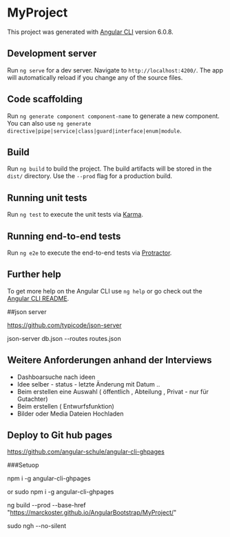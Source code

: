 # MyProject

This project was generated with [Angular CLI](https://github.com/angular/angular-cli) version 6.0.8.

## Development server

Run `ng serve` for a dev server. Navigate to `http://localhost:4200/`. The app will automatically reload if you change any of the source files.

## Code scaffolding

Run `ng generate component component-name` to generate a new component. You can also use `ng generate directive|pipe|service|class|guard|interface|enum|module`.

## Build

Run `ng build` to build the project. The build artifacts will be stored in the `dist/` directory. Use the `--prod` flag for a production build.

## Running unit tests

Run `ng test` to execute the unit tests via [Karma](https://karma-runner.github.io).

## Running end-to-end tests

Run `ng e2e` to execute the end-to-end tests via [Protractor](http://www.protractortest.org/).

## Further help

To get more help on the Angular CLI use `ng help` or go check out the [Angular CLI README](https://github.com/angular/angular-cli/blob/master/README.md).

##json server

https://github.com/typicode/json-server

json-server db.json --routes routes.json


## Weitere Anforderungen anhand der Interviews

* Dashboarsuche nach ideen 
* Idee selber - status - letzte Änderung mit Datum ..
* Beim erstellen eine Auswahl ( öffentlich , Abteilung , Privat - nur für Gutachter)
* Beim erstellen ( Entwurfsfunktion)
* Bilder oder Media Dateien Hochladen 


## Deploy to Git hub pages

https://github.com/angular-schule/angular-cli-ghpages

###Setuop

npm i -g angular-cli-ghpages

or sudo npm i -g angular-cli-ghpages

ng build --prod --base-href "https://marckoster.github.io/AngularBootstrap/MyProject/"

sudo ngh --no-silent



